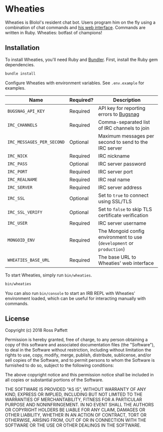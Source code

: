 # Wheaties

Wheaties is Blolol's resident chat bot. Users program him on the fly using a combination of chat commands and [his web interface](https://github.com/blolol/wheaties.blolol.com). Commands are written in Ruby. Wheaties: botfast of champions!

## Installation

To install Wheaties, you'll need Ruby and [Bundler](https://bundler.io). First, install the Ruby gem dependencies.

```sh
bundle install
```

Configure Wheaties with environment variables. See `.env.example` for examples.

| Name | Required? | Description |
|------|-----------|-------------|
| `BUGSNAG_API_KEY` | Required | API key for reporting errors to [Bugsnag](https://www.bugsnag.com) |
| `IRC_CHANNELS` | Required | Comma-separated list of IRC channels to join |
| `IRC_MESSAGES_PER_SECOND` | Optional | Maximum messages per second to send to the IRC server |
| `IRC_NICK` | Required | IRC nickname |
| `IRC_PASS` | Optional | IRC server password |
| `IRC_PORT` | Required | IRC server port |
| `IRC_REALNAME` | Required | IRC real name |
| `IRC_SERVER` | Required | IRC server address |
| `IRC_SSL` | Optional | Set to `true` to connect using SSL/TLS |
| `IRC_SSL_VERIFY` | Optional | Set to `false` to skip TLS certificate verification |
| `IRC_USER` | Required | IRC server username |
| `MONGOID_ENV` | Required | The Mongoid config environment to use (`development` or `production`) |
| `WHEATIES_BASE_URL` | Required | The base URL to Wheaties' web interface |

To start Wheaties, simply run `bin/wheaties`.

```sh
bin/wheaties
```

You can also run `bin/console` to start an IRB REPL with Wheaties' environment loaded, which can be useful for interacting manually with commands.

## License

Copyright (c) 2018 Ross Paffett

Permission is hereby granted, free of charge, to any person obtaining a copy of this software and associated documentation files (the "Software"), to deal in the Software without restriction, including without limitation the rights to use, copy, modify, merge, publish, distribute, sublicense, and/or sell copies of the Software, and to permit persons to whom the Software is furnished to do so, subject to the following conditions:

The above copyright notice and this permission notice shall be included in all copies or substantial portions of the Software.

THE SOFTWARE IS PROVIDED "AS IS", WITHOUT WARRANTY OF ANY KIND, EXPRESS OR IMPLIED, INCLUDING BUT NOT LIMITED TO THE WARRANTIES OF MERCHANTABILITY, FITNESS FOR A PARTICULAR PURPOSE AND NONINFRINGEMENT. IN NO EVENT SHALL THE AUTHORS OR COPYRIGHT HOLDERS BE LIABLE FOR ANY CLAIM, DAMAGES OR OTHER LIABILITY, WHETHER IN AN ACTION OF CONTRACT, TORT OR OTHERWISE, ARISING FROM, OUT OF OR IN CONNECTION WITH THE SOFTWARE OR THE USE OR OTHER DEALINGS IN THE SOFTWARE.
